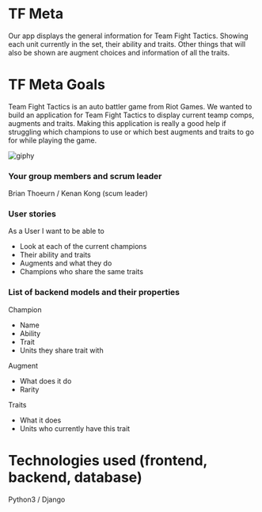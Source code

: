 # TF Meta
Our app displays the general information for Team Fight Tactics. Showing each unit currently in the set, their ability and traits. Other things that will also be shown are augment choices and information of all the traits.

# TF Meta Goals
Team Fight Tactics is an auto battler game from Riot Games. We wanted to build an application for Team Fight Tactics to display current teamp comps, augments and traits. Making this application is really a good help if struggling which champions to use or which best augments and traits to go for while playing the game.



![giphy](https://user-images.githubusercontent.com/101943583/187349053-dd37093b-31cf-49b2-97da-e0043e0aa2e3.gif)


### Your group members and scrum leader
Brian Thoeurn / Kenan Kong (scum leader)

### User stories
As a User I want to be able to
- Look at each of the current champions
- Their ability and traits
- Augments and what they do
- Champions who share the same traits

### List of backend models and their properties
Champion
- Name
- Ability
- Trait
- Units they share trait with

Augment
- What does it do
- Rarity

Traits
- What it does
- Units who currently have this trait

# Technologies used (frontend, backend, database)
Python3 / Django 

